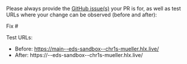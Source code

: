 Please always provide the [GitHub issue(s)](../issues) your PR is for, as well as test URLs where your change can be observed (before and after):

Fix #<gh-issue-id>

Test URLs:
- Before: https://main--eds-sandbox--chr1s-mueller.hlx.live/
- After: https://<branch>--eds-sandbox--chr1s-mueller.hlx.live/
